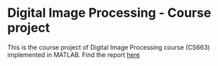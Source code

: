 # Digital Image Processing - Course project
This is the course project of Digital Image Processing course (CS663) implemented in MATLAB. 
Find the report [here](./DIP_project_report.pdf)
